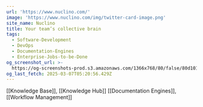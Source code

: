 ```yaml
---
url: 'https://www.nuclino.com/'
image: 'https://www.nuclino.com/img/twitter-card-image.png'
site_name: Nuclino
title: Your team’s collective brain
tags:
  - Software-Development
  - DevOps
  - Documentation-Engines
  - Enterprise-Jobs-to-be-Done
og_screenshot_url: >-
  https://og-screenshots-prod.s3.amazonaws.com/1366x768/80/false/80d1017caa5faa7f717416861a36234193a78db9014a7ec439cb36969fdafbe8.jpeg
og_last_fetch: 2025-03-07T05:20:56.429Z
---
```

[[Knowledge Base]], [[Knowledge Hub]]
[[Documentation Engines]], [[Workflow Management]]
